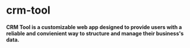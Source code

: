 # crm-tool

#### CRM Tool is a customizable web app designed to provide users with a reliable and convienient way to structure and manage their business's data.
